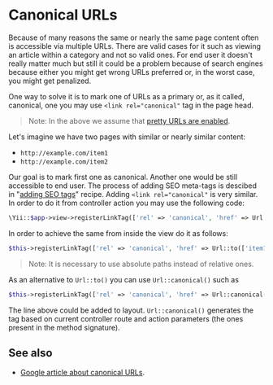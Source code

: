 Canonical URLs
==============

Because of many reasons the same or nearly the same page content often is accessible via multiple URLs. There are
valid cases for it such as viewing an article within a category and not so valid ones. For end user it doesn't really
matter much but still it could be a problem because of search engines because either you might get wrong URLs preferred
or, in the worst case, you might get penalized.

One way to solve it is to mark one of URLs as a primary or, as it called, canonical, one you may use `<link rel="canonical"` tag
in the page head.

> Note: In the above we assume that [pretty URLs are enabled](enable-pretty-urls.md).

Let's imagine we have two pages with similar or nearly similar content:

- `http://example.com/item1`
- `http://example.com/item2`

Our goal is to mark first one as canonical. Another one would be still accessible to end user. The process of adding
SEO meta-tags is descibed in "[adding SEO tags](adding-seo-tags.md)" recipe. Adding `<link rel="canonical"` is very
similar. In order to do it from controller action you may use the following code:

```php
\Yii::$app->view->registerLinkTag(['rel' => 'canonical', 'href' => Url::to(['item1'], true)]);
```

In order to achieve the same from inside the view do it as follows:

```php
$this->registerLinkTag(['rel' => 'canonical', 'href' => Url::to(['item1'], true)]);
```

> Note: It is necessary to use absolute paths instead of relative ones.

As an alternative to `Url::to()` you can use `Url::canonical()` such as

```php
$this->registerLinkTag(['rel' => 'canonical', 'href' => Url::canonical()]);
```

The line above could be added to layout. `Url::canonical()` generates the tag based on current controller route and
action parameters (the ones present in the method signature).

## See also

- [Google article about canonical URLs](https://support.google.com/webmasters/answer/139066?hl=en).
